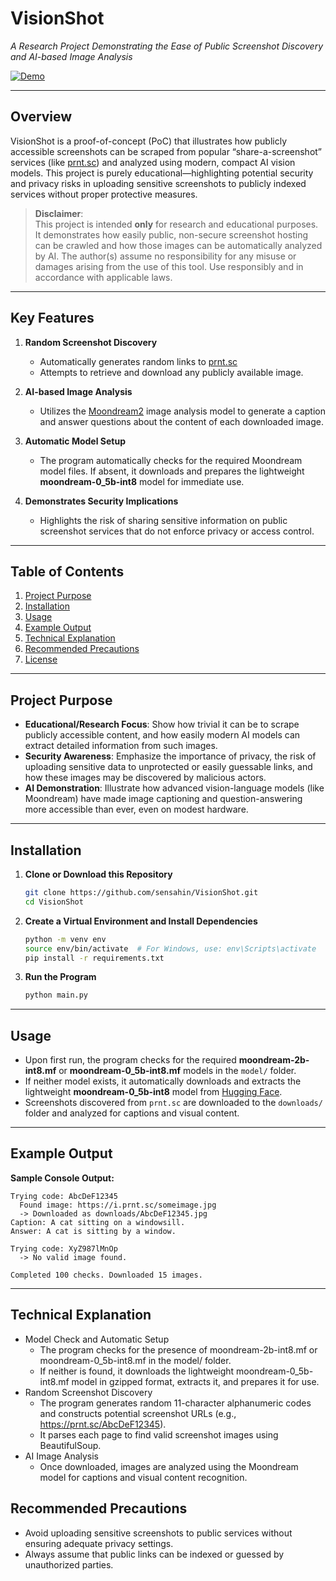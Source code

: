 # **VisionShot**  
_A Research Project Demonstrating the Ease of Public Screenshot Discovery and AI-based Image Analysis_


[![Demo](https://img.youtube.com/vi/xEsHRepfzks/0.jpg)](https://youtu.be/xEsHRepfzks)

---

## **Overview**
VisionShot is a proof-of-concept (PoC) that illustrates how publicly accessible screenshots can be scraped from popular “share-a-screenshot” services (like [prnt.sc](https://prnt.sc)) and analyzed using modern, compact AI vision models. This project is purely educational—highlighting potential security and privacy risks in uploading sensitive screenshots to publicly indexed services without proper protective measures.

> **Disclaimer**:  
> This project is intended **only** for research and educational purposes. It demonstrates how easily public, non-secure screenshot hosting can be crawled and how those images can be automatically analyzed by AI. The author(s) assume no responsibility for any misuse or damages arising from the use of this tool. Use responsibly and in accordance with applicable laws.

---

## **Key Features**

1. **Random Screenshot Discovery**  
   - Automatically generates random links to [prnt.sc](https://prnt.sc)  
   - Attempts to retrieve and download any publicly available image.

2. **AI-based Image Analysis**  
   - Utilizes the [Moondream2](https://huggingface.co/vikhyatk/moondream2) image analysis model to generate a caption and answer questions about the content of each downloaded image.

3. **Automatic Model Setup**  
   - The program automatically checks for the required Moondream model files. If absent, it downloads and prepares the lightweight **moondream-0_5b-int8** model for immediate use.  

4. **Demonstrates Security Implications**  
   - Highlights the risk of sharing sensitive information on public screenshot services that do not enforce privacy or access control.

---

## **Table of Contents**
1. [Project Purpose](#project-purpose)  
2. [Installation](#installation)  
3. [Usage](#usage)  
4. [Example Output](#example-output)  
5. [Technical Explanation](#technical-explanation)  
6. [Recommended Precautions](#recommended-precautions)  
7. [License](#license)

---

## **Project Purpose**
- **Educational/Research Focus**: Show how trivial it can be to scrape publicly accessible content, and how easily modern AI models can extract detailed information from such images.  
- **Security Awareness**: Emphasize the importance of privacy, the risk of uploading sensitive data to unprotected or easily guessable links, and how these images may be discovered by malicious actors.  
- **AI Demonstration**: Illustrate how advanced vision-language models (like Moondream) have made image captioning and question-answering more accessible than ever, even on modest hardware.

---

## **Installation**

1. **Clone or Download this Repository**
    ```bash
    git clone https://github.com/sensahin/VisionShot.git
    cd VisionShot
    ```

2. **Create a Virtual Environment and Install Dependencies**
    ```bash
    python -m venv env
    source env/bin/activate  # For Windows, use: env\Scripts\activate
    pip install -r requirements.txt
    ```

3. **Run the Program**
    ```bash
    python main.py
    ```

---

## **Usage**

- Upon first run, the program checks for the required **moondream-2b-int8.mf** or **moondream-0_5b-int8.mf** models in the `model/` folder.  
- If neither model exists, it automatically downloads and extracts the lightweight **moondream-0_5b-int8** model from [Hugging Face](https://huggingface.co/vikhyatk/moondream2).  
- Screenshots discovered from `prnt.sc` are downloaded to the `downloads/` folder and analyzed for captions and visual content.

---

## **Example Output**

**Sample Console Output:**
```plaintext
Trying code: AbcDeF12345
  Found image: https://i.prnt.sc/someimage.jpg
  -> Downloaded as downloads/AbcDeF12345.jpg
Caption: A cat sitting on a windowsill.
Answer: A cat is sitting by a window.

Trying code: XyZ987lMnOp
  -> No valid image found.

Completed 100 checks. Downloaded 15 images.
```

---

## **Technical Explanation**

- Model Check and Automatic Setup
  - The program checks for the presence of moondream-2b-int8.mf or moondream-0_5b-int8.mf in the model/ folder.
  - If neither is found, it downloads the lightweight moondream-0_5b-int8.mf model in gzipped format, extracts it, and prepares it for use.
- Random Screenshot Discovery
  - The program generates random 11-character alphanumeric codes and constructs potential screenshot URLs (e.g., https://prnt.sc/AbcDeF12345).
  - It parses each page to find valid screenshot images using BeautifulSoup.
- AI Image Analysis
  - Once downloaded, images are analyzed using the Moondream model for captions and visual content recognition.
 
## **Recommended Precautions**
- Avoid uploading sensitive screenshots to public services without ensuring adequate privacy settings.
- Always assume that public links can be indexed or guessed by unauthorized parties.
